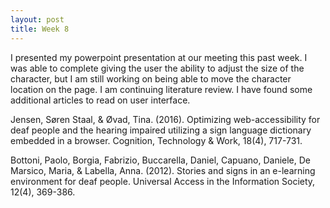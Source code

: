 ```yaml
---
layout: post
title: Week 8
---
```


I presented my powerpoint presentation at our meeting this past week. I was able to complete giving the user the ability to adjust the size of the character, but I am still working on being able to move the character location on the page. I am continuing literature review. I  have found some additional articles to read on user interface.

Jensen, Søren Staal, & Øvad, Tina. (2016). Optimizing web-accessibility for deaf people and the hearing impaired utilizing a sign language dictionary embedded in a browser. Cognition, Technology & Work, 18(4), 717-731. 

Bottoni, Paolo, Borgia, Fabrizio, Buccarella, Daniel, Capuano, Daniele, De Marsico, Maria, & Labella, Anna. (2012). Stories and signs in an e-learning environment for deaf people. Universal Access in the Information Society, 12(4), 369-386. 
